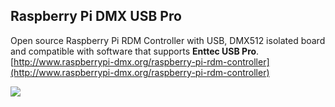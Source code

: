 ## Raspberry Pi DMX USB Pro ##
Open source Raspberry Pi RDM Controller with USB, DMX512 isolated board and compatible with software that supports **Enttec USB Pro**.
[http://www.raspberrypi-dmx.org/raspberry-pi-rdm-controller](http://www.raspberrypi-dmx.org/raspberry-pi-rdm-controller)

<img src="https://raw.githubusercontent.com/vanvught/rpidmx512/master/rpi_dmx_usb_pro/PiZeroDMX.PNG" />